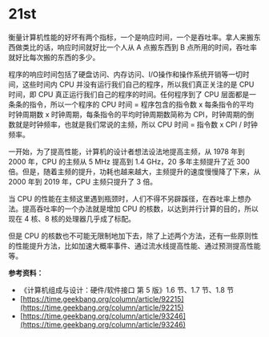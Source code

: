 # 21st

衡量计算机性能的好坏有两个指标，一个是响应时间，一个是吞吐率。拿人来搬东西做类比的话，响应时间就好比一个人从 A 点搬东西到 B 点所用的时间，吞吐率就好比每次搬的东西的多少。

程序的响应时间包括了硬盘访问、内存访问、I/O操作和操作系统开销等一切时间，这些时间内 CPU 并没有运行我们自己的程序，所以我们真正关注的是 CPU 时间，即 CPU 真正运行我们自己的程序的时间。任何程序到了 CPU 层面都是一条条的指令，所以一个程序的 CPU 时间 = 程序包含的指令数 x 每条指令的平均时钟周期数 x 时钟周期，每条指令的平均时钟周期数简称为 CPI，时钟周期的倒数就是时钟频率，也就是我们常说的主频，所以 CPU 时间 = 指令数 x CPI / 时钟频率。

一开始，为了提高性能，计算机的设计者想法设法地提高主频，从 1978 年到 2000 年，CPU 的主频从 5 MHz 提高到 1.4 GHz，20 多年主频提升了近 300 倍。但是，随着主频的提升，功耗也越来越大，主频提升的速度慢慢降了下来，从 2000 年到 2019 年，CPU 主频只提升了 3 倍。

当 CPU 的性能在主频这里遇到瓶颈时，人们不得不另辟蹊径，在吞吐率上想办法。提高吞吐率的一个办法就是增加 CPU 的核数，以达到并行计算的目的，所以现在 4 核、8 核的处理器几乎成了标配。

但是 CPU 的核数也不可能无限制地加下去，除了上述两个方法，还有一些原则性的性能提升方法，比如加速大概率事件、通过流水线提高性能、通过预测提高性能等。

**参考资料：**

* 《计算机组成与设计：硬件/软件接口 第 5 版》1.6 节、1.7 节、1.8 节
* [https://time.geekbang.org/column/article/92215](https://time.geekbang.org/column/article/92215)
* [https://time.geekbang.org/column/article/93246](https://time.geekbang.org/column/article/93246)
